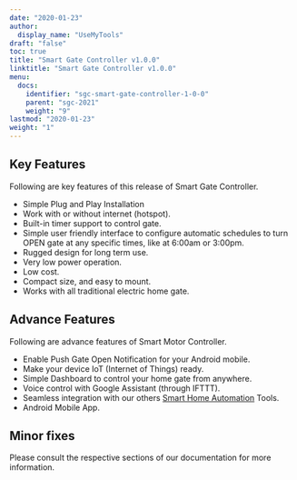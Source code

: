 ```yaml
---
date: "2020-01-23"
author:
  display_name: "UseMyTools"
draft: "false"
toc: true
title: "Smart Gate Controller v1.0.0"
linktitle: "Smart Gate Controller v1.0.0"
menu:
  docs:
    identifier: "sgc-smart-gate-controller-1-0-0"
    parent: "sgc-2021"
    weight: "9"
lastmod: "2020-01-23"
weight: "1"
---
```


## Key Features ##

Following are key features of this release of Smart Gate Controller.

* Simple Plug and Play Installation
* Work with or without internet (hotspot).
* Built-in timer support to control gate.
* Simple user friendly interface to configure automatic schedules to turn OPEN gate at any specific times, like at 6:00am or 3:00pm.
* Rugged design for long term use.
* Very low power operation.
* Low cost.
* Compact size, and easy to mount.
* Works with all traditional electric home gate.

## Advance Features ##

Following are advance features of Smart Motor Controller.

* Enable Push Gate Open Notification for your Android mobile.
* Make your device IoT (Internet of Things) ready.
* Simple Dashboard to control your home gate from anywhere.
* Voice control with Google Assistant (through IFTTT).
* Seamless integration with our others [Smart Home Automation](https://usemytools.net/) Tools.
* Android Mobile App.


## Minor fixes ##

Please consult the respective sections of our documentation for more information.

